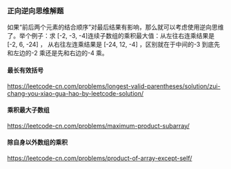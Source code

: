 ### 正向逆向思维解题
如果“前后两个元素的结合顺序”对最后结果有影响，那么就可以考虑使用逆向思维了。举个例子：求 [-2, -3, -4]连续子数组的乘积最大值：从左往右连乘结果是 [-2, 6, -24] ，
从右往左连乘结果是 [-24, 12, -4] ，区别就在于中间的-3 到底先和左边的-2 乘还是先和右边的-4 乘。

#### 最长有效括号 
https://leetcode-cn.com/problems/longest-valid-parentheses/solution/zui-chang-you-xiao-gua-hao-by-leetcode-solution/

#### 乘积最大子数组
https://leetcode-cn.com/problems/maximum-product-subarray/

#### 除自身以外数组的乘积
https://leetcode-cn.com/problems/product-of-array-except-self/
